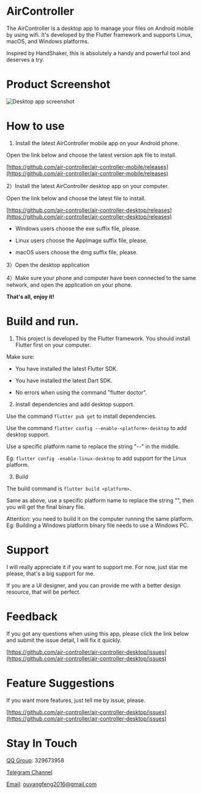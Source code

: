 # AirController
The AirController is a desktop app to manage your files on Android mobile by using wifi. It's developed by the Flutter framework and supports Linux, macOS, and Windows platforms.

Inspired by HandShaker, this is absolutely a handy and powerful tool and deserves a try.

# Product Screenshot

![Desktop app screenshot](https://raw.githubusercontent.com/yuanhoujun/material/main/AirController/images/desktop_image_list_page.en.png)


# How to use

1) Install the latest AirController mobile app on your Android phone.

Open the link below and choose the latest version apk file to install.

[https://github.com/air-controller/air-controller-mobile/releases](https://github.com/air-controller/air-controller-mobile/releases)

2）Install the latest AirController desktop app on your computer.

Open the link below and choose the latest file to install.

[https://github.com/air-controller/air-controller-desktop/releases](https://github.com/air-controller/air-controller-desktop/releases)

* Windows users choose the exe suffix file, please.

* Linux users choose the AppImage suffix file, please.

* macOS users choose the dmg suffix file, please.



3）Open the desktop application

4）Make sure your phone and computer have been connected to the same network, and open the application on your phone.

**That's all, enjoy it!**

# Build and run.

1) This project is developed by the Flutter framework. You should install Flutter first on your computer.

Make sure:

* You have installed the latest Flutter SDK.

* You have installed the latest Dart SDK.

* No errors when using the command "flutter doctor".



2) Install dependencies and add desktop support.

Use the command `flutter pub get` to install dependencies.

Use the command `flutter config --enable-<platform>-desktop` to add desktop support.



Use a specific platform name to replace the string "-<platform>-" in the middle.

Eg: `flutter config -enable-linux-desktop` to add support for the Linux platform.



3) Build

The build command is `flutter build <platform>`.

Same as above, use a specific platform name to replace the string "<platform>", then you will get the final binary file.

Attention: you need to build it on the computer running the same platform. Eg: Building a Windows platform binary file needs to use a Windows PC.



# Support

I will really appreciate it if you want to support me. For now, just star me please, that's a big support for me.

If you are a UI designer, and you can provide me with a better design resource, that will be perfect.

# Feedback

If you got any questions when using this app, please click the link below and submit the issue detail, I will fix it quickly.

[https://github.com/air-controller/air-controller-desktop/issues](https://github.com/air-controller/air-controller-desktop/issues)

# Feature Suggestions

If you want more features, just tell me by issue, please.

[https://github.com/air-controller/air-controller-desktop/issues](https://github.com/air-controller/air-controller-desktop/issues)


# Stay In Touch
[QQ Group](https://im.qq.com/index): 329673958

[Telegram Channel](https://t.me/aircontroller2022)

[Email](mailto:ouyangfeng2016@gmail.com): ouyangfeng2016@gmail.com